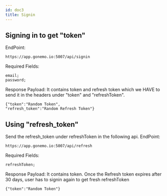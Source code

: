 ```yaml
---
id: doc3
title: Signin
---
```

## Signing in to get "token"
EndPoint:
```
https://app.gonemo.io:5007/api/signin
```
Required Fields:
```
email; 
password;
```

Response Payload:
It contains token and refresh token which we HAVE to send it in the headers under "token" and "refreshToken".
```
{"token":"Random Token",
"refresh_token":"Random Refresh Token"}
```

## Using "refresh_token"
Send the refresh_token under refreshToken in the following api.
EndPoint:
```
https://app.gonemo.io:5007/api/refresh
```
Required Fields:
```
refreshToken;
```

Response Payload:
It contains token. Once the Refresh token expires after 30 days, user has to signin again to get fresh refreshToken
```
{"token":"Random Token"}
```


